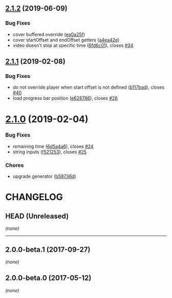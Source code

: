 <a name="2.1.2"></a>
## [2.1.2](https://github.com/cladera/videojs-offset/compare/v2.1.1...v2.1.2) (2019-06-09)

### Bug Fixes

* cover buffered override ([ea0a25f](https://github.com/cladera/videojs-offset/commit/ea0a25f))
* cover startOffset and endOffset getters ([a4ea42e](https://github.com/cladera/videojs-offset/commit/a4ea42e))
* video doesn't stop at specific time ([6fd6c01](https://github.com/cladera/videojs-offset/commit/6fd6c01)), closes [#34](https://github.com/cladera/videojs-offset/issues/34)

<a name="2.1.1"></a>
## [2.1.1](https://github.com/cladera/videojs-offset/compare/v2.1.0...v2.1.1) (2019-02-08)

### Bug Fixes

* do not override player when start offset is not defined ([b117bad](https://github.com/cladera/videojs-offset/commit/b117bad)), closes [#40](https://github.com/cladera/videojs-offset/issues/40)
* load progress bar position ([e628786](https://github.com/cladera/videojs-offset/commit/e628786)), closes [#28](https://github.com/cladera/videojs-offset/issues/28)

<a name="2.1.0"></a>
# [2.1.0](https://github.com/cladera/videojs-offset/compare/v2.0.0-beta.2...v2.1.0) (2019-02-04)

### Bug Fixes

* remaining time ([6d5a4a6](https://github.com/cladera/videojs-offset/commit/6d5a4a6)), closes [#24](https://github.com/cladera/videojs-offset/issues/24)
* string inputs ([f521253](https://github.com/cladera/videojs-offset/commit/f521253)), closes [#25](https://github.com/cladera/videojs-offset/issues/25)

### Chores

* upgrade generator ([b58736d](https://github.com/cladera/videojs-offset/commit/b58736d))

CHANGELOG
=========

## HEAD (Unreleased)
_(none)_

--------------------

## 2.0.0-beta.1 (2017-09-27)
_(none)_

## 2.0.0-beta.0 (2017-05-12)
_(none)_

